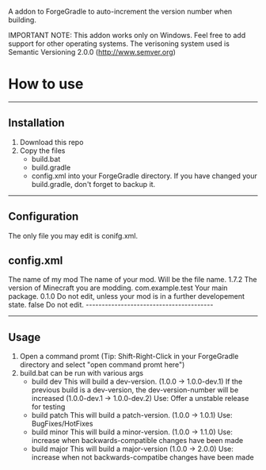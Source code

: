 A addon to ForgeGradle to auto-increment the version number when building.

IMPORTANT NOTE: This addon works only on Windows. Feel free to add support for other operating systems.
                The verisoning system used is Semantic Versioning 2.0.0 (http://www.semver.org)

How to use
==========

------------
Installation
------------

1. Download this repo
2. Copy the files 
    - build.bat
    - build.gradle
    - config.xml
   into your ForgeGradle directory. If you have changed your build.gradle, don't forget to backup it.

-------------   
Configuration
-------------

The only file you may edit is conifg.xml.

config.xml
----------------------------------------
<?xml version="1.0" encoding="utf-8"?>
<config>
	<modid>The name of my mod</modid>    The name of your mod. Will be the file name.   
    <mcversion>1.7.2</mcversion>         The version of Minecraft you are modding.
	<group>com.example.test</group>      Your main package.   
	<version>0.1.0</version>             Do not edit, unless your mod is in a further developement state.
	<isDev>false</isDev>                 Do not edit.
</config>
----------------------------------------


-----
Usage
-----

1. Open a command promt (Tip: Shift-Right-Click in your ForgeGradle directory and select "open command promt here")
2. build.bat can be run with various args
   - build dev
     This will build a dev-version. (1.0.0 -> 1.0.0-dev.1)
     If the previous build is a dev-version, the dev-version-number will be increased (1.0.0-dev.1 -> 1.0.0-dev.2)
     Use: Offer a unstable release for testing
   - build patch
     This will build a patch-version. (1.0.0 -> 1.0.1)
     Use: BugFixes/HotFixes
   - build minor
     This will build a minor-version. (1.0.0 -> 1.1.0)
     Use: increase when backwards-compatible changes have been made
   - build major
     This will build a major-version (1.0.0 -> 2.0.0)
     Use: increase when not backwards-compatibe changes have been made 
   
     
